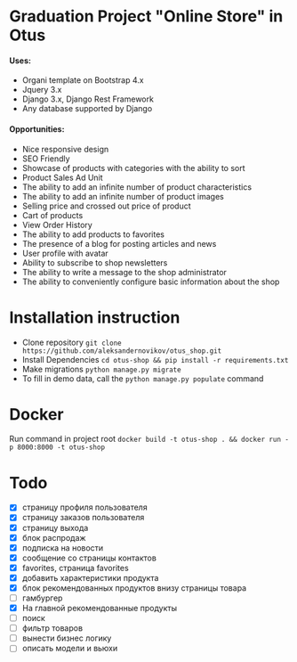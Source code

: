 # Graduation Project "Online Store" in Otus
#### Uses:
 - Organi template on Bootstrap 4.x
 - Jquery 3.x
 - Django 3.x, Django Rest Framework
 - Any database supported by Django


#### Opportunities:

 - Nice responsive design 
 - SEO Friendly
 - Showcase of products with categories with the ability to sort
 - Product Sales Ad Unit
 - The ability to add an infinite number of product characteristics
 - The ability to add an infinite number of product images
 - Selling price and crossed out price of product
 - Cart of products
 - View Order History
 - The ability to add products to favorites
 - The presence of a blog for posting articles and news
 - User profile with avatar
 - Ability to subscribe to shop newsletters
 - The ability to write a message to the shop administrator
 - The ability to conveniently configure basic information about the shop
 
# Installation instruction
 - Clone repository `git clone https://github.com/aleksandernovikov/otus_shop.git`
 - Install Dependencies `cd otus-shop && pip install -r requirements.txt`
 - Make migrations `python manage.py migrate`
 - To fill in demo data, call the `python manage.py populate` command
 
# Docker
Run command in project root `docker build -t otus-shop . && docker run -p 8000:8000 -t otus-shop`

# Todo
- [x] страницу профиля пользователя
- [x] страницу заказов пользователя
- [x] страницу выхода
- [x] блок распродаж
- [x] подписка на новости
- [x] сообщение со страницы контактов
- [x] favorites, страница favorites
- [x] добавить характеристики продукта
- [x] блок рекомендованных продуктов внизу страницы товара
- [ ] гамбургер
- [x] На главной рекомендованные продукты
- [ ] поиск
- [ ] фильтр товаров
- [ ] вынести бизнес логику
- [ ] описать модели и вьюхи
